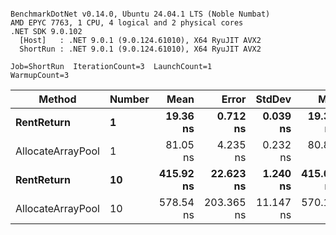```

BenchmarkDotNet v0.14.0, Ubuntu 24.04.1 LTS (Noble Numbat)
AMD EPYC 7763, 1 CPU, 4 logical and 2 physical cores
.NET SDK 9.0.102
  [Host]   : .NET 9.0.1 (9.0.124.61010), X64 RyuJIT AVX2
  ShortRun : .NET 9.0.1 (9.0.124.61010), X64 RyuJIT AVX2

Job=ShortRun  IterationCount=3  LaunchCount=1  
WarmupCount=3  

```
| Method            | Number | Mean      | Error      | StdDev    | Min       | Max       | Allocated |
|------------------ |------- |----------:|-----------:|----------:|----------:|----------:|----------:|
| **RentReturn**        | **1**      |  **19.36 ns** |   **0.712 ns** |  **0.039 ns** |  **19.31 ns** |  **19.39 ns** |         **-** |
| AllocateArrayPool | 1      |  81.05 ns |   4.235 ns |  0.232 ns |  80.83 ns |  81.30 ns |         - |
| **RentReturn**        | **10**     | **415.92 ns** |  **22.623 ns** |  **1.240 ns** | **415.06 ns** | **417.34 ns** |         **-** |
| AllocateArrayPool | 10     | 578.54 ns | 203.365 ns | 11.147 ns | 570.18 ns | 591.20 ns |         - |
